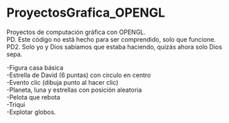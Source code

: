 # ProyectosGrafica_OPENGL
Proyectos de computación gráfica con OPENGL. <br>
PD. Este código no está hecho para ser comprendido, solo que funcione. <br>
PD2. Solo yo y Dios sabíamos que estaba haciendo, quizás ahora solo Dios sepa. <br>

-Figura casa básica <br>
-Estrella de David (6 puntas) con circulo en centro <br>
-Evento clic (dibuja punto al hacer clic) <br>
-Planeta, luna y estrellas con posición aleatoria <br>
-Pelota que rebota <br>
-Triqui <br>
-Explotar globos.
